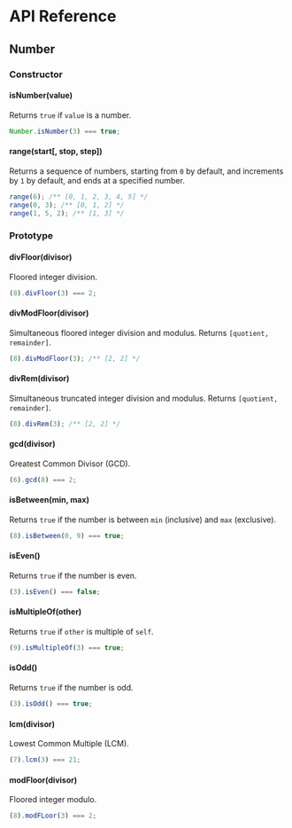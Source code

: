 # API Reference

## Number

### Constructor

#### isNumber(value)

Returns `true` if `value` is a number.

```ts
Number.isNumber(3) === true;
```

#### range(start[, stop, step])

Returns a sequence of numbers, starting from `0` by default, and increments by `1` by default, and ends at a specified number.

```ts
range(6); /** [0, 1, 2, 3, 4, 5] */
range(0, 3); /** [0, 1, 2] */
range(1, 5, 2); /** [1, 3] */
```

### Prototype

#### divFloor(divisor)

Floored integer division.

```ts
(8).divFloor(3) === 2;
```

#### divModFloor(divisor)

Simultaneous floored integer division and modulus. Returns `[quotient, remainder]`.

```ts
(8).divModFloor(3); /** [2, 2] */
```

#### divRem(divisor)

Simultaneous truncated integer division and modulus. Returns `[quotient, remainder]`.

```ts
(8).divRem(3); /** [2, 2] */
```

#### gcd(divisor)

Greatest Common Divisor (GCD).

```ts
(6).gcd(8) === 2;
```

#### isBetween(min, max)

Returns `true` if the number is between `min` (inclusive) and `max` (exclusive).

```ts
(8).isBetween(0, 9) === true;
```

#### isEven()

Returns `true` if the number is even.

```ts
(3).isEven() === false;
```

#### isMultipleOf(other)

Returns `true` if `other` is multiple of `self`.

```ts
(9).isMultipleOf(3) === true;
```

#### isOdd()

Returns `true` if the number is odd.

```ts
(3).isOdd() === true;
```

#### lcm(divisor)

Lowest Common Multiple (LCM).

```ts
(7).lcm(3) === 21;
```

#### modFloor(divisor)

Floored integer modulo.

```ts
(8).modFLoor(3) === 2;
```
